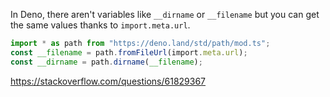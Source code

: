 In Deno, there aren't variables like `__dirname` or `__filename` but you can get the same values thanks to `import.meta.url`.

```ts
import * as path from "https://deno.land/std/path/mod.ts";
const __filename = path.fromFileUrl(import.meta.url);
const __dirname = path.dirname(__filename);
```

<https://stackoverflow.com/questions/61829367>